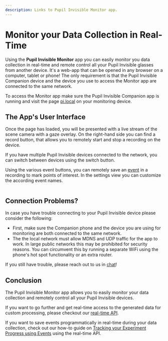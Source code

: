 ```yaml
---
description: Links to Pupil Invisible Monitor app.
---
```


# Monitor your Data Collection in Real-Time

Using the **Pupil Invisible Monitor** app you can easily monitor you data collection in real-time and remote control all your Pupil Invisible glasses from another device. It's a web-app that can be opened in any browser on a computer, tablet or phone! The only requirement is that the Pupil Invisible Companion device and the device you use to access the Monitor app are connected to the same network.

To access the Monitor app make sure the Pupil Invisible Companion app is running and visit the page [pi.local](http://pi.local) on your monitoring device.


## The App's User Interface
Once the page has loaded, you will be presented with a live stream of the scene camera with a gaze overlay. On the right-hand side you can find a record button, that allows you to remotely start and stop a recording on the device.

If you have multiple Pupil Invisible devices connected to the network, you can switch between devices using the switch button.

Using the various event buttons, you can remotely save an [event](/invisible/explainers/basic-concepts/#events) in a recording to mark points of interest. In the settings view you can customize the according event names.

<div style="display:flex;justify-content:center;" class="pb-4">
  <v-img
    :src="require('../../../media/invisible/how-tos/monitor-ui.png')"
    max-width=100%
  >
  </v-img>
</div>

## Connection Problems?

In case you have trouble connecting to your Pupil Invisible device please consider the following:
- First, make sure the Companion phone and the device you are using for monitoring are both connected to the same network.
- The the local network must allow MDNS and UDP traffic for the app to work. In large public networks this may be prohibited for security reasons. You can circumvent this by running a separate WiFi using the phone's hot spot functionality or an extra router.

If you still have trouble, please reach out to us in [chat](https://pupil-labs.com/chat/)!

## Conclusion

The Pupil Invisible Monitor app allows you to easily monitor your data collection and remotely control all your Pupil Invisible devices.

If you want to go further and get real-time access to the generated data for custom processing, please checkout our [real-time API](/invisible/how-tos/integrate-with-the-real-time-api/introduction).

If you want to save events programmatically in real-time during your data collection, check out our how-to guide on [Tracking your Experiment Progress using Events](/invisible/how-tos/integrate-with-the-real-time-api/track-your-experiment-progress-using-events) using the real-time API.